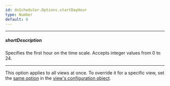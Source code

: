 ```yaml
---
id: dxScheduler.Options.startDayHour
type: Number
default: 0
---
```

---
##### shortDescription
Specifies the first hour on the time scale. Accepts integer values from 0 to 24.

---
This option applies to all views at once. To override it for a specific view, set the [same option](/Documentation/ApiReference/UI_Widgets/dxScheduler/Configuration/views/#startDayHour) in the [view's configuration object](/Documentation/ApiReference/UI_Widgets/dxScheduler/Configuration/views/).